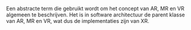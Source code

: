 Een abstracte term die gebruikt wordt om het concept van AR, MR en VR algemeen te beschrijven. Het is in software architectuur de parent klasse van AR, MR en VR, wat dus de implementaties zijn van XR. 